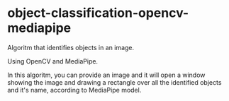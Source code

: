 # object-classification-opencv-mediapipe
 Algoritm that identifies objects in an image.

Using OpenCV and MediaPipe. 

In this algoritm, you can provide an image and it will open a window showing the image and drawing a rectangle over all the identified objects and it's name, according to MediaPipe model.

